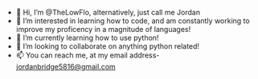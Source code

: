 - 👋 Hi, I’m @TheLowFlo, alternatively, just call me Jordan
- 👀 I’m interested in learning how to code, and am constantly working to improve my proficency in a magnitude of languages!
- 🌱 I’m currently learning how to use python! 
- 💞️ I’m looking to collaborate on anything python related!
- 📫 You can reach me, at my email address- jordanbridge5816@gmail.com

<!---
TheLowFlo/TheLowFlo is a ✨ special ✨ repository because its `README.md` (this file) appears on your GitHub profile.
You can click the Preview link to take a look at your changes.
--->
